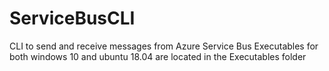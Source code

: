 # ServiceBusCLI
CLI to send and receive messages from Azure Service Bus
Executables for both windows 10 and ubuntu 18.04 are located in the Executables folder
